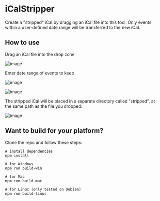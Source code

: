 # iCalStripper
Create a "stripped" iCal by dragging an iCal file into this tool. Only events within a user-defined date range will be transferred to the new iCal.

## How to use

Drag an iCal file into the drop zone

![image](https://github.com/fl0-at/iCalStripper/assets/2953363/ff958666-e240-4de0-987a-b72b88df499c)

Enter date range of events to keep

![image](https://github.com/fl0-at/iCalStripper/assets/2953363/e382272b-7256-4034-b991-9cf1a9efe3a8)

![image](https://github.com/fl0-at/iCalStripper/assets/2953363/6d94b40d-4ca8-412a-8d59-21602fc22403)

The stripped iCal will be placed in a separate directory called "stripped", at the same path as the file you dropped:

![image](https://github.com/fl0-at/iCalStripper/assets/2953363/e9990653-48a5-475f-a9f6-4406e0948956)

## Want to build for your platform?

Clone the repo and follow these steps:
```
# install dependencies
npm install

# for Windows
npm run build-win

# for Mac
npm run build-mac

# for Linux (only tested on Debian)
npm run build-linus
```
